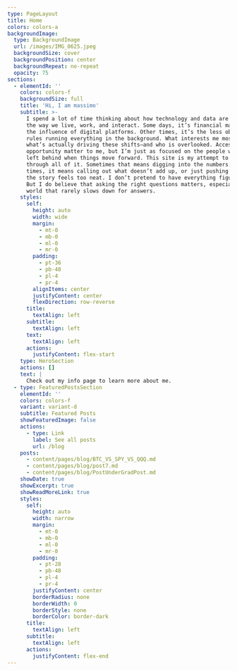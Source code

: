 ```yaml
---
type: PageLayout
title: Home
colors: colors-a
backgroundImage:
  type: BackgroundImage
  url: /images/IMG_0625.jpeg
  backgroundSize: cover
  backgroundPosition: center
  backgroundRepeat: no-repeat
  opacity: 75
sections:
  - elementId: ''
    colors: colors-f
    backgroundSize: full
    title: 'Hi, I am massimo'
    subtitle: >-
      I spend a lot of time thinking about how technology and data are changing
      the way we live, work, and interact. Some days, it’s financial markets or
      the influence of digital platforms. Other times, it’s the less obvious
      rules running everything in the background. What interests me most is
      what’s actually driving these shifts—and who is overlooked. Access and
      opportunity matter to me, but I’m just as focused on the people who get
      left behind when things move forward. This site is my attempt to sort
      through all of it. Sometimes that means digging into the numbers. Other
      times, it means calling out what doesn’t add up, or just pushing back when
      the story feels too neat. I don’t pretend to have everything figured out.
      But I do believe that asking the right questions matters, especially in a
      world that rarely slows down for answers.
    styles:
      self:
        height: auto
        width: wide
        margin:
          - mt-0
          - mb-0
          - ml-0
          - mr-0
        padding:
          - pt-36
          - pb-48
          - pl-4
          - pr-4
        alignItems: center
        justifyContent: center
        flexDirection: row-reverse
      title:
        textAlign: left
      subtitle:
        textAlign: left
      text:
        textAlign: left
      actions:
        justifyContent: flex-start
    type: HeroSection
    actions: []
    text: |
      Check out my info page to learn more about me.
  - type: FeaturedPostsSection
    elementId: ''
    colors: colors-f
    variant: variant-d
    subtitle: Featured Posts
    showFeaturedImage: false
    actions:
      - type: Link
        label: See all posts
        url: /blog
    posts:
      - content/pages/blog/BTC_VS_SPY_VS_QQQ.md
      - content/pages/blog/post7.md
      - content/pages/blog/PostUnderGradPost.md
    showDate: true
    showExcerpt: true
    showReadMoreLink: true
    styles:
      self:
        height: auto
        width: narrow
        margin:
          - mt-0
          - mb-0
          - ml-0
          - mr-0
        padding:
          - pt-28
          - pb-48
          - pl-4
          - pr-4
        justifyContent: center
        borderRadius: none
        borderWidth: 0
        borderStyle: none
        borderColor: border-dark
      title:
        textAlign: left
      subtitle:
        textAlign: left
      actions:
        justifyContent: flex-end
---
```

